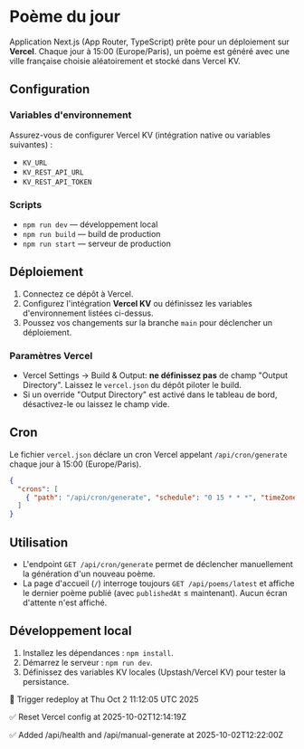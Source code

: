 # Poème du jour

Application Next.js (App Router, TypeScript) prête pour un déploiement sur **Vercel**. Chaque jour à 15:00 (Europe/Paris), un poème est généré avec une ville française choisie aléatoirement et stocké dans Vercel KV.

## Configuration

### Variables d'environnement
Assurez-vous de configurer Vercel KV (intégration native ou variables suivantes) :

- `KV_URL`
- `KV_REST_API_URL`
- `KV_REST_API_TOKEN`

### Scripts

- `npm run dev` — développement local
- `npm run build` — build de production
- `npm run start` — serveur de production

## Déploiement

1. Connectez ce dépôt à Vercel.
2. Configurez l'intégration **Vercel KV** ou définissez les variables d'environnement listées ci-dessus.
3. Poussez vos changements sur la branche `main` pour déclencher un déploiement.

### Paramètres Vercel

- Vercel Settings → Build & Output: **ne définissez pas** de champ "Output Directory". Laissez le `vercel.json` du dépôt piloter le build.
- Si un override "Output Directory" est activé dans le tableau de bord, désactivez-le ou laissez le champ vide.

## Cron

Le fichier `vercel.json` déclare un cron Vercel appelant `/api/cron/generate` chaque jour à 15:00 (Europe/Paris).

```json
{
  "crons": [
    { "path": "/api/cron/generate", "schedule": "0 15 * * *", "timeZone": "Europe/Paris" }
  ]
}
```

## Utilisation

- L'endpoint `GET /api/cron/generate` permet de déclencher manuellement la génération d'un nouveau poème.
- La page d'accueil (`/`) interroge toujours `GET /api/poems/latest` et affiche le dernier poème publié (avec `publishedAt` ≤ maintenant). Aucun écran d'attente n'est affiché.

## Développement local

1. Installez les dépendances : `npm install`.
2. Démarrez le serveur : `npm run dev`.
3. Définissez des variables KV locales (Upstash/Vercel KV) pour tester la persistance.


🚀 Trigger redeploy at Thu Oct  2 11:12:05 UTC 2025


✅ Reset Vercel config at 2025-10-02T12:14:19Z


✅ Added /api/health and /api/manual-generate at 2025-10-02T12:22:00Z
